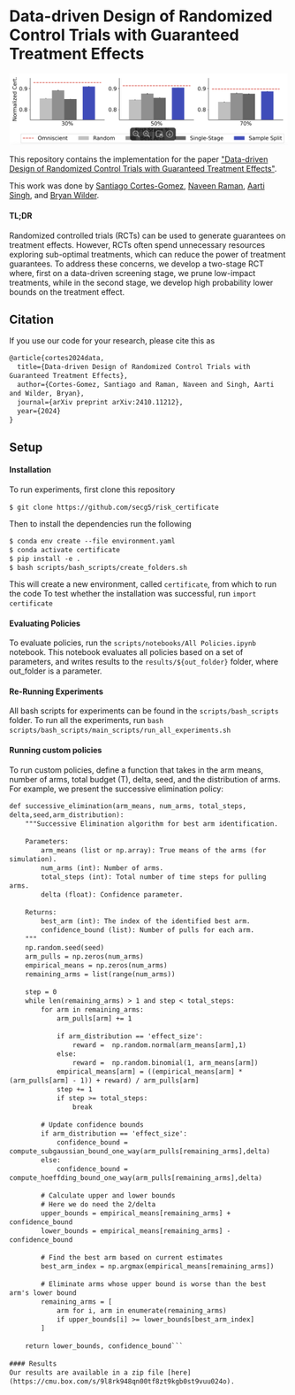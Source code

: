 # Data-driven Design of Randomized Control Trials with Guaranteed Treatment Effects
![Paper Overview](img/main_results.png)

This repository contains the implementation for the paper ["Data-driven Design of Randomized Control Trials with Guaranteed Treatment Effects"](https://arxiv.org/abs/2410.11212).

This work was done by [Santiago Cortes-Gomez](https://secg5.github.io), [Naveen Raman](https://naveenraman.com), [Aarti Singh](http://www.cs.cmu.edu/~aarti/), and [Bryan Wilder](https://bryanwilder.github.io). 

#### TL;DR 

Randomized controlled trials (RCTs) can be used to generate guarantees on treatment effects. 
However, RCTs often spend unnecessary resources exploring sub-optimal treatments, which can reduce the power of treatment guarantees. 
To address these concerns, we develop a two-stage RCT  where, first on a data-driven screening stage, we prune low-impact treatments, while in the second stage, we develop high probability lower bounds on the treatment effect. 

## Citation
If you use our code for your research, please cite this as
```
@article{cortes2024data,
  title={Data-driven Design of Randomized Control Trials with Guaranteed Treatment Effects},
  author={Cortes-Gomez, Santiago and Raman, Naveen and Singh, Aarti and Wilder, Bryan},
  journal={arXiv preprint arXiv:2410.11212},
  year={2024}
}
```
## Setup

#### Installation
To run experiments, first clone this repository

```$ git clone https://github.com/secg5/risk_certificate``` 

Then to install the dependencies run the following
```
$ conda env create --file environment.yaml
$ conda activate certificate
$ pip install -e .
$ bash scripts/bash_scripts/create_folders.sh
```

This will create a new environment, called `certificate`, from which to run the code
To test whether the installation was successful, run 
```import certificate```

#### Evaluating Policies
To evaluate policies, run the `scripts/notebooks/All Policies.ipynb` notebook. 
This notebook evaluates all policies based on a set of parameters, and writes results to the `results/${out_folder}` folder, where out_folder is a parameter. 

#### Re-Running Experiments
All bash scripts for experiments can be found in the `scripts/bash_scripts` folder. 
To run all the experiments, run `bash scripts/bash_scripts/main_scripts/run_all_experiments.sh`

#### Running custom policies
To run custom policies, define a function that takes in the arm means, number of arms, total budget (T), delta, seed, and the distribution of arms. 
For example, we present the successive elimination policy: 
```
def successive_elimination(arm_means, num_arms, total_steps, delta,seed,arm_distribution):
    """Successive Elimination algorithm for best arm identification.

    Parameters:
        arm_means (list or np.array): True means of the arms (for simulation).
        num_arms (int): Number of arms.
        total_steps (int): Total number of time steps for pulling arms.
        delta (float): Confidence parameter.

    Returns:
        best_arm (int): The index of the identified best arm.
        confidence_bound (list): Number of pulls for each arm.
    """
    np.random.seed(seed)
    arm_pulls = np.zeros(num_arms)
    empirical_means = np.zeros(num_arms)
    remaining_arms = list(range(num_arms))
    
    step = 0
    while len(remaining_arms) > 1 and step < total_steps:
        for arm in remaining_arms:
            arm_pulls[arm] += 1

            if arm_distribution == 'effect_size':
                reward =  np.random.normal(arm_means[arm],1)
            else:
                reward =  np.random.binomial(1, arm_means[arm])
            empirical_means[arm] = ((empirical_means[arm] * (arm_pulls[arm] - 1)) + reward) / arm_pulls[arm]
            step += 1
            if step >= total_steps:
                break
        
        # Update confidence bounds
        if arm_distribution == 'effect_size':
            confidence_bound = compute_subgaussian_bound_one_way(arm_pulls[remaining_arms],delta)
        else:
            confidence_bound = compute_hoeffding_bound_one_way(arm_pulls[remaining_arms],delta)
        
        # Calculate upper and lower bounds
        # Here we do need the 2/delta
        upper_bounds = empirical_means[remaining_arms] + confidence_bound
        lower_bounds = empirical_means[remaining_arms] - confidence_bound
        
        # Find the best arm based on current estimates
        best_arm_index = np.argmax(empirical_means[remaining_arms])
        
        # Eliminate arms whose upper bound is worse than the best arm's lower bound
        remaining_arms = [
            arm for i, arm in enumerate(remaining_arms)
            if upper_bounds[i] >= lower_bounds[best_arm_index]
        ]

    return lower_bounds, confidence_bound```

#### Results
Our results are available in a zip file [here](https://cmu.box.com/s/9l8rk948qn00tf8zt9kgb0st9vuu024o). 